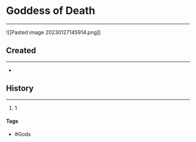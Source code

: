 # Goddess of Death
---
![[Pasted image 20230127145914.png]]

## Created
---
-  

## History
---
1. 1

#### Tags  
- #Gods 
